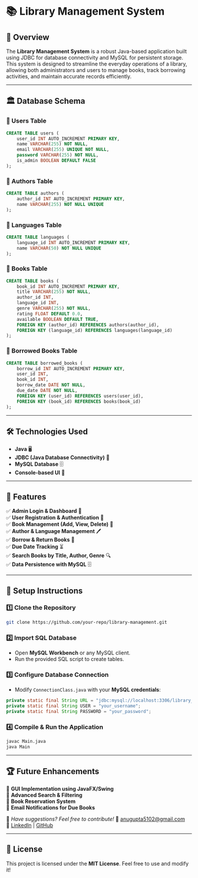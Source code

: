 # 📚 Library Management System

## 🚀 Overview
The **Library Management System** is a robust Java-based application built using JDBC for database connectivity and MySQL for persistent storage. This system is designed to streamline the everyday operations of a library, allowing both administrators and users to manage books, track borrowing activities, and maintain accurate records efficiently.

---

## 🏛️ Database Schema

### 🔹 Users Table
```sql
CREATE TABLE users (
    user_id INT AUTO_INCREMENT PRIMARY KEY,
    name VARCHAR(255) NOT NULL,
    email VARCHAR(255) UNIQUE NOT NULL,
    password VARCHAR(255) NOT NULL,
    is_admin BOOLEAN DEFAULT FALSE
);
```

### 🔹 Authors Table
```sql
CREATE TABLE authors (
    author_id INT AUTO_INCREMENT PRIMARY KEY,
    name VARCHAR(255) NOT NULL UNIQUE
);
```

### 🔹 Languages Table
```sql
CREATE TABLE languages (
    language_id INT AUTO_INCREMENT PRIMARY KEY,
    name VARCHAR(50) NOT NULL UNIQUE
);
```

### 🔹 Books Table
```sql
CREATE TABLE books (
    book_id INT AUTO_INCREMENT PRIMARY KEY,
    title VARCHAR(255) NOT NULL,
    author_id INT,
    language_id INT,
    genre VARCHAR(255) NOT NULL,
    rating FLOAT DEFAULT 0.0,
    available BOOLEAN DEFAULT TRUE,
    FOREIGN KEY (author_id) REFERENCES authors(author_id),
    FOREIGN KEY (language_id) REFERENCES languages(language_id)
);
```

### 🔹 Borrowed Books Table
```sql
CREATE TABLE borrowed_books (
    borrow_id INT AUTO_INCREMENT PRIMARY KEY,
    user_id INT,
    book_id INT,
    borrow_date DATE NOT NULL,
    due_date DATE NOT NULL,
    FOREIGN KEY (user_id) REFERENCES users(user_id),
    FOREIGN KEY (book_id) REFERENCES books(book_id)
);
```

---

## 🛠️ Technologies Used
- **Java** 🖥️
- **JDBC (Java Database Connectivity)** 🔗
- **MySQL Database** 🗄️
- **Console-based UI** 📜

---

## 📌 Features
✅ **Admin Login & Dashboard** 🔑  
✅ **User Registration & Authentication** 👥  
✅ **Book Management (Add, View, Delete)** 📖  
✅ **Author & Language Management** 🖊️  
✅ **Borrow & Return Books** 🔄  
✅ **Due Date Tracking** ⏳  
✅ **Search Books by Title, Author, Genre** 🔍  
✅ **Data Persistence with MySQL** 🗄️  

---

## 🔧 Setup Instructions
### 1️⃣ Clone the Repository
```bash
git clone https://github.com/your-repo/library-management.git
```

### 2️⃣ Import SQL Database
- Open **MySQL Workbench** or any MySQL client.
- Run the provided SQL script to create tables.

### 3️⃣ Configure Database Connection
- Modify `ConnectionClass.java` with your **MySQL credentials**:
```java
private static final String URL = "jdbc:mysql://localhost:3306/library_db";
private static final String USER = "your_username";
private static final String PASSWORD = "your_password";
```

### 4️⃣ Compile & Run the Application
```bash
javac Main.java
java Main
```

---

## 🏆 Future Enhancements
🚀 **GUI Implementation using JavaFX/Swing**  
🚀 **Advanced Search & Filtering**  
🚀 **Book Reservation System**  
🚀 **Email Notifications for Due Books**  

📢 *Have suggestions? Feel free to contribute!*
📧 anugupta5102@gmail.com  
🔗 [LinkedIn](https://www.linkedin.com/in/anushree-gupta-832410239/) | [GitHub](https://github.com/Anugupta5102)

---

## 📜 License
This project is licensed under the **MIT License**. Feel free to use and modify it!

